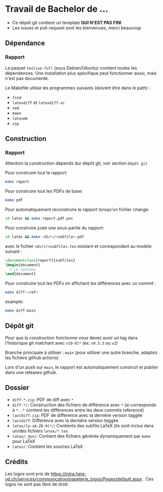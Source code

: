 # Travail de Bachelor de ...

 - Ce dépôt git contient un template **QUI N'EST PAS FINI**
 - Les issues et pull-request sont les bienvenues, merci beaucoup

## Dépendance

### Rapport

Le paquet `texlive-full` (sous Debian/Ubuntu) contient toutes les dépendences. Une installation plus
spécifique peut fonctionner aussi, mais n'est pas documenté.

Le Makefile utilise les programmes suivants (doivent être dans le path) :
 - `find`
 - `latexdiff` et `latexdiff-vc`
 - `sed`
 - `make`
 - `latexmk`
 - `zip`

## Construction

### Rapport

Attention la construction dépends dur dépôt git, voir section `Dépôt git`

Pour construire tout le rapport:

```sh
make report
```

Pour construire tout les PDFs de base:

```sh
make pdf
```

Pour automatiquement reconstruire le rapport lorsqu'un fichier change:

```sh
cd latex && make report.pdf.pvc
```

Pour construire juste une sous-partie du rapport:

```sh
cd latex && make <dir>/<subfile>.pdf
```

avec le fichier `<dir>/<subfile>.tex` existant et correspondant au modele suivant :
```latex
\documentclass[report]{subfiles}
\begin{document}
  % Le contenu
\end{document}
```

Pour construire tout les PDFs en affichant les différences avec un commit : 

```sh
make diff-<ref>
```

example: 

```sh
make diff-main
```

## Dépôt git

Pour que la construction fonctionne vous devez avoir un tag dans l'historique git matchant avec `v[0-9]*` (ex: `v0.5.3` ou `v2`)

Branche principale à utiliser : `main` (pour utiliser une autre branche, adaptez les fichiers github actions)

Lors d'un push sur `main`, le rapport est automatiquement construit et publier dans une releases github.

## Dossier

 - `diff-*.zip`: PDF de diff avec `*`
 - `diff-*/`: Construction des fichiers de différence avec `*` (si corresponds à `*..*` contient les différences entre les deux commits referencé)
 - `lastdiff.zip`: PDF de difference avec la dernière version taggée
 - `lastdiff`: Difference avec la dernière version taggée
 - `latex/[a-zA-Z0-9]*/`: Contients des subfile LaTeX (ils sont inclus dans un/des fichiers `latex/*.tex`
 - `latex/_dyn/`: Contient des fichiers générée dynamiquement par `make` pour LaTeX
 - `latex/`: Contient les sources LaTeX

## Crédits

Les logos sont pris de https://intra.heig-vd.ch/services/communication/papeterie_logos/Pages/default.aspx .
Ces logos ne sont pas libre de droit.
